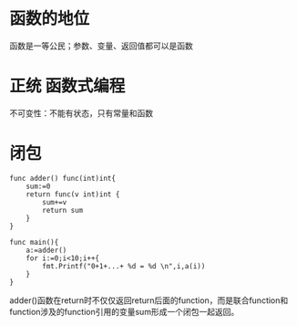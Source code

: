 # 函数的地位
函数是一等公民；参数、变量、返回值都可以是函数
# 正统 函数式编程
不可变性：不能有状态，只有常量和函数
# 闭包
```
func adder() func(int)int{
	sum:=0
	return func(v int)int {
		sum+=v
		return sum
	}
}

func main(){
	a:=adder()
	for i:=0;i<10;i++{
		fmt.Printf("0+1+...+ %d = %d \n",i,a(i))
	}
}
```
adder()函数在return时不仅仅返回return后面的function，而是联合function和function涉及的function引用的变量sum形成一个闭包一起返回。
